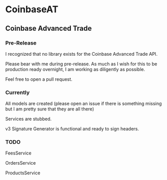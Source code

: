 # CoinbaseAT

## Coinbase Advanced Trade

### Pre-Release

I recognized that no library exists for the Coinbase Advanced Trade API.

Please bear with me during pre-release. As much as I wish for this to be production ready overnight, I am working as diligently as possible.

Feel free to open a pull request.

### Currently

All models are created (please open an issue if there is something missing but I am pretty sure that they are all there)

Services are stubbed.

v3 Signature Generator is functional and ready to sign headers.

### TODO

FeesService

OrdersService

ProductsService